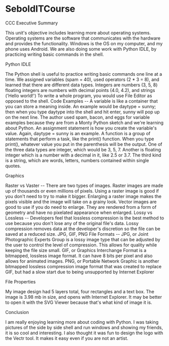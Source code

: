 # SeboldITCourse
CCC
Executive Summary

This unit's objective includes learning more about operating systems.  Operating systems are the software that communicates with the hardware and provides the functionality.  Windows is the OS on my computer, and my phone uses Android.  We are also doing some work with Python IDLE, by practicing writing basic commands in the shell.

Python IDLE

The Python shell is useful to practice writing basic commands one line at a time.  We assigned variables (spam = 40), used operators (2 * 3 = 8), and learned that there are different data types.  Integers are numbers (3, 5, 8) floating integers are numbers with decimal points (4.0, 4.2), and strings ('Hello world!') To write a whole program, you would use File Editor as opposed to the shell.
Code Examples -- A variable is like a container that you can store a meaning inside. An example would be daytype = sunny; then when you type daytype into the shell and hit enter, sunny will pop up on the next line. The author used spam, bacon, and eggs for variable examples because they are from a Monty Python sketch and we're learning about Python. An assignment statement is how you create the variable's value.  Again, daytype = sunny is an example. A function is a group of statements that perform a task, like the print() function.  When you type print(), whatever value you put in the parenthesis will be the output.  One of the three data types are integer, which would be 3, 5, 7.  Another is floating integer which is a number with a decimal in it, like 2.5 or 3.7. The third kind is a string, which are words, letters, numbers contained within single quotes.

Graphics

Raster vs Vaster -- There are two types of images. Raster images are made up of thousands or even millions of pixels. Using a raster image is good if you don't need to try to make it bigger. Enlarging a raster image makes the pixels visible and the image will take on a grainy look. Vector images are good to use if you do need to enlarge. They are rendered from a form of geometry and have no pixelated appearance when enlarged.
Lossy vs Lossless -- Developers feel that lossless compression is the best method to use because you don't lose any of the original file's data. Lossy compression removes data at the developer's discretion so the file can be saved at a reduced size.
JPG, GIF, PNG File Formats -- JPG, or  Joint Photographic Experts Group is a lossy image type that can be adjusted by the user to control the level of compression. This allows for quality while keeping the file size small.  GIF, or Graphics Interchange Format is a bitmapped, lossless image format. It can have 8 bits per pixel and also allows for animated images.  PNG, or Portable Network Graphic is another bitmapped lossless compression image format that was created to replace GIF, but had a slow start due to being unsupported by Internet Explorer

File Properties

My image design had 5 layers total, four rectangles and a text box. The image is 3.98 mb in size, and  opens with Internet Explorer. It may be better to open it with the SVG Viewer because that's what kind of image it is.

Conclusion

I am really enjoying learning more about coding with Python. I was taking pictures of the side by side shell and run windows and showing my friends, it is so cool and interesting.  I also thought it was fun to design the logo with the Vectr tool. It makes it easy even if you are not an artist.


